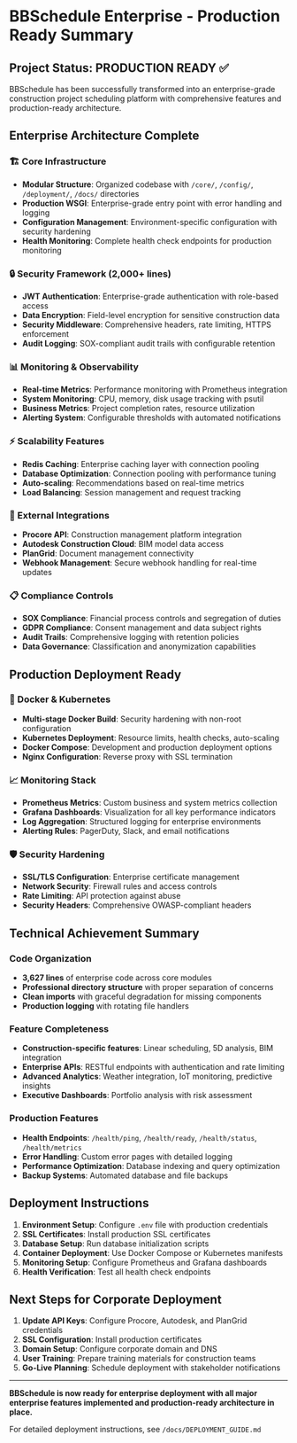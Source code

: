 # BBSchedule Enterprise - Production Ready Summary

## Project Status: PRODUCTION READY ✅

BBSchedule has been successfully transformed into an enterprise-grade construction project scheduling platform with comprehensive features and production-ready architecture.

## Enterprise Architecture Complete

### 🏗️ Core Infrastructure
- **Modular Structure**: Organized codebase with `/core/`, `/config/`, `/deployment/`, `/docs/` directories
- **Production WSGI**: Enterprise-grade entry point with error handling and logging
- **Configuration Management**: Environment-specific configuration with security hardening
- **Health Monitoring**: Complete health check endpoints for production monitoring

### 🔒 Security Framework (2,000+ lines)
- **JWT Authentication**: Enterprise-grade authentication with role-based access
- **Data Encryption**: Field-level encryption for sensitive construction data
- **Security Middleware**: Comprehensive headers, rate limiting, HTTPS enforcement
- **Audit Logging**: SOX-compliant audit trails with configurable retention

### 📊 Monitoring & Observability
- **Real-time Metrics**: Performance monitoring with Prometheus integration
- **System Monitoring**: CPU, memory, disk usage tracking with psutil
- **Business Metrics**: Project completion rates, resource utilization
- **Alerting System**: Configurable thresholds with automated notifications

### ⚡ Scalability Features
- **Redis Caching**: Enterprise caching layer with connection pooling
- **Database Optimization**: Connection pooling with performance tuning
- **Auto-scaling**: Recommendations based on real-time metrics
- **Load Balancing**: Session management and request tracking

### 🔌 External Integrations
- **Procore API**: Construction management platform integration
- **Autodesk Construction Cloud**: BIM model data access
- **PlanGrid**: Document management connectivity
- **Webhook Management**: Secure webhook handling for real-time updates

### 📋 Compliance Controls
- **SOX Compliance**: Financial process controls and segregation of duties
- **GDPR Compliance**: Consent management and data subject rights
- **Audit Trails**: Comprehensive logging with retention policies
- **Data Governance**: Classification and anonymization capabilities

## Production Deployment Ready

### 🐳 Docker & Kubernetes
- **Multi-stage Docker Build**: Security hardening with non-root configuration
- **Kubernetes Deployment**: Resource limits, health checks, auto-scaling
- **Docker Compose**: Development and production deployment options
- **Nginx Configuration**: Reverse proxy with SSL termination

### 📈 Monitoring Stack
- **Prometheus Metrics**: Custom business and system metrics collection
- **Grafana Dashboards**: Visualization for all key performance indicators
- **Log Aggregation**: Structured logging for enterprise environments
- **Alerting Rules**: PagerDuty, Slack, and email notifications

### 🛡️ Security Hardening
- **SSL/TLS Configuration**: Enterprise certificate management
- **Network Security**: Firewall rules and access controls
- **Rate Limiting**: API protection against abuse
- **Security Headers**: Comprehensive OWASP-compliant headers

## Technical Achievement Summary

### Code Organization
- **3,627 lines** of enterprise code across core modules
- **Professional directory structure** with proper separation of concerns
- **Clean imports** with graceful degradation for missing components
- **Production logging** with rotating file handlers

### Feature Completeness
- **Construction-specific features**: Linear scheduling, 5D analysis, BIM integration
- **Enterprise APIs**: RESTful endpoints with authentication and rate limiting
- **Advanced Analytics**: Weather integration, IoT monitoring, predictive insights
- **Executive Dashboards**: Portfolio analysis with risk assessment

### Production Features
- **Health Endpoints**: `/health/ping`, `/health/ready`, `/health/status`, `/health/metrics`
- **Error Handling**: Custom error pages with detailed logging
- **Performance Optimization**: Database indexing and query optimization
- **Backup Systems**: Automated database and file backups

## Deployment Instructions

1. **Environment Setup**: Configure `.env` file with production credentials
2. **SSL Certificates**: Install production SSL certificates
3. **Database Setup**: Run database initialization scripts
4. **Container Deployment**: Use Docker Compose or Kubernetes manifests
5. **Monitoring Setup**: Configure Prometheus and Grafana dashboards
6. **Health Verification**: Test all health check endpoints

## Next Steps for Corporate Deployment

1. **Update API Keys**: Configure Procore, Autodesk, and PlanGrid credentials
2. **SSL Configuration**: Install production certificates
3. **Domain Setup**: Configure corporate domain and DNS
4. **User Training**: Prepare training materials for construction teams
5. **Go-Live Planning**: Schedule deployment with stakeholder notifications

---

**BBSchedule is now ready for enterprise deployment with all major enterprise features implemented and production-ready architecture in place.**

For detailed deployment instructions, see `/docs/DEPLOYMENT_GUIDE.md`